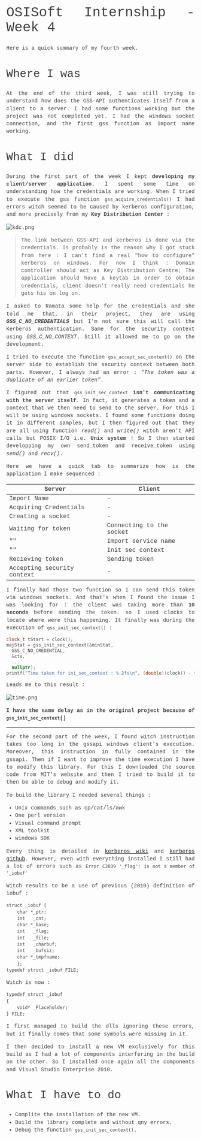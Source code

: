 <style>body {  font-size: 14px !important;  font-family: Inconsolata, Monaco, Consolas, 'Courier New', Courier !important;  text-align: justify !important;  text-justify: inter-word !important;  line-height: 1.45;  color: #3f3f3f;}h1 {  font-size: 2.6em !important;  font-family: inherit !important;  font-weight: 300 !important;  line-height: 1.1 !important;  color: inherit !important;  outline: none !important;  text-decoration : none !important;}h2 {  font-weight: 300 !important;  line-height: 1.1 !important;  color: inherit !important;  font-size: 2.15em !important;}h3 {  font-weight: 300 !important;  line-height: 1.1 !important;  color: inherit !important;  font-size: 1.8em !important;}img {  display: block;  margin-left: auto;  margin-right: auto;}</style># OSISoft Internship - Week 4Here is a quick summary of my fourth week.## Where I wasAt the end of the third week, I was still trying to understand how does the GSS-API authenticates itself from a client to a server. I had some functions working but the project was not completed yet. I had the windows socket connection, and the first gss function as import name working.## What I didDuring the first part of the week I kept **developing my client/server application**. I spent some time on understanding how the credentials are working. When I tried to execute the gss function `gss_acquire_credentials()` I had errors witch seemed to be caused by kerberos configuration, and more precisely from my **Key Distribution Center** :

![kdc.png](img/KDC.PNG "KDC Error")> The link between GSS-API and kerberos is done via the credentials. Is probably is the reason why I got stuck from here : I can't find a real "how to configure" kerberos on windows. For now I think : Domain controller should act as Key Distribution Centre; The application should have a keytab in order to obtain credentials, client doesn't really need credentials he gets his on log on.I asked to Ramata some help for the credentials and she told me that, in their project, they are using ***GSS_C_NO_CREDENTIALS*** but I'm not sure this will call the Kerberos authentication. Same for the security context using *GSS_C_NO_CONTEXT*. Still it allowed me to go on the development.I tried to execute the function `gss_accept_sec_context()` on the server side to establish the security context between both parts. However, I always had an error : *"The token was a duplicate of an earlier token"*.I figured out that `gss_init_sec_context` **isn't communicating with the server itself**. In fact, it generates a token and a context that we then need to send to the server. For this I will be using windows sockets. I found some functions doing it in different samples, but I then figured out that they are all using function *read()* and *write()* witch aren't API calls but POSIX I/O i.e. **Unix system** ! So I then started developping my own send_token and receive_token using *send()* and *recv()*.Here we have a quick tab to summarize how is the application I make sequenced :Server                     | Client
---------------------------|-------------------------
Import Name                | -
Acquiring Credentials      | -
Creating a socket          | -
Waiting for token          | Connecting to the socket
""                         | Import service name
""                         | Init sec context
Recieving token            | Sending token
Accepting security context | -
I finally had those two function so I can send this token via windows sockets. And that's when I found the issue I was looking for : the client was taking more than **10 seconds** before sending the token. so I used clocks to locate where were this happening. It finally was during the execution of `gss_init_sec_context()` :```c++clock_t tStart = clock();majStat = gss_init_sec_context(&minStat,  GSS_C_NO_CREDENTIAL,  &ctx,  ...  nullptr);printf("Time taken for ini_sec_context : %.2fs\n", (double)(clock() - tStart) / CLOCKS_PER_SEC);```Leads me to this result :![time.png](img/init_sec_ctx_time.PNG "Tine ctx init")**I have the same delay as in the original project because of `gss_init_sec_context`()**---For the second part of the week, I found witch instruction takes too long in the gssapi windows client's execution. Moreover, this instruction in fully contained in the gssapi. Then if I want to improve the time execution I have to modify this library. For this I downloaded the source code from MIT's website and then I tried to build it to then be able to debug and modify it.To build the library I needed several things :* Unix commands such as cp/cat/ls/awk* One perl version* Visual command prompt* XML toolkit* windows SDKEvery thing is detailed in [kerberos wiki](http://k5wiki.kerberos.org/wiki/Kerberos_for_Windows_%28KfW%29_Build_Environment) and [kerberos github](https://github.com/krb5/krb5/tree/master/src/windows). However, even with everything installed I still had a lot of errors such as `Error C2039 '_flag': is not a member of '_iobuf'`Witch results to be a use of previous (2010) definition of iobuf :```struct _iobuf {    char *_ptr;    int   _cnt;    char *_base;    int   _flag;    int   _file;    int   _charbuf;    int   _bufsiz;    char *_tmpfname;    };typedef struct _iobuf FILE;```Witch is now :```typedef struct _iobuf{    void* _Placeholder;} FILE;```I first managed to build the dlls ignoring these errors, but it finally comes that some symbols were missing in it.I then decided to install a new VM exclusively for this build as I had a lot of components interfering in the build on the other. So I installed once again all the components and Visual Studio Enterprise  2010.## What I have to do- Complite the installation of the new VM.- Build the library complete and without qny errors.- Debug the function `gss_init_sec_context()`.
